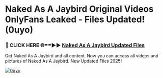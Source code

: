 # Naked As A Jaybird Original Videos 0nlyFans Leaked - Files Updated! (0uyo)

<h3>🔴 CLICK HERE 🌐==►► <a href="https://tinyurl.com/up5wt9bj" rel="nofollow">Naked As A Jaybird Updated Files</a></h3>

Get Naked As A Jaybird and all content. Now you can access all videos and pictures of Naked As A Jaybird. New Updated Files 2025!

[![0uyo](https://i.imgur.com/ABiUzMV.gif)](https://tinyurl.com/up5wt9bj)
